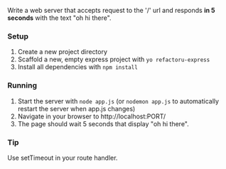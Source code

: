 Write a web server that accepts request to the '/' url and responds **in 5 seconds** with the text "oh hi there".

### Setup
1. Create a new project directory
1. Scaffold a new, empty express project with `yo refactoru-express`
1. Install all dependencies with `npm install`

### Running
1. Start the server with `node app.js` (or `nodemon app.js` to automatically restart the server when app.js changes)
1. Navigate in your browser to http://localhost:PORT/
1. The page should wait 5 seconds that display "oh hi there".

### Tip
Use setTimeout in your route handler.